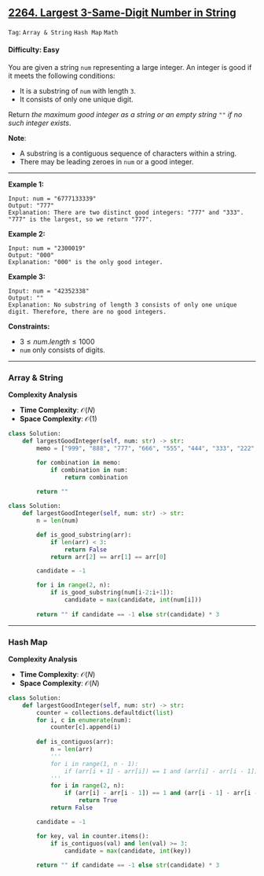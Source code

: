 ## [2264. Largest 3-Same-Digit Number in String](https://leetcode.com/problems/largest-3-same-digit-number-in-string)

```Tag```: ```Array & String``` ```Hash Map``` ```Math```

#### Difficulty: Easy

You are given a string ```num``` representing a large integer. An integer is good if it meets the following conditions:

- It is a substring of ```num``` with length ```3```.
- It consists of only one unique digit.

Return _the maximum good integer as a string or an empty string ```""``` if no such integer exists_.

__Note__:

- A substring is a contiguous sequence of characters within a string.
- There may be leading zeroes in ```num``` or a good integer.

---

__Example 1:__
```
Input: num = "6777133339"
Output: "777"
Explanation: There are two distinct good integers: "777" and "333".
"777" is the largest, so we return "777".
```

__Example 2:__
```
Input: num = "2300019"
Output: "000"
Explanation: "000" is the only good integer.
```

__Example 3:__
```
Input: num = "42352338"
Output: ""
Explanation: No substring of length 3 consists of only one unique digit. Therefore, there are no good integers.
```

__Constraints:__

- $3 \le num.length \le 1000$
- ```num``` only consists of digits.

---

### Array & String

__Complexity Analysis__

- __Time Complexity__: $\mathcal{O}(N)$
- __Space Complexity__: $\mathcal{O}(1)$

```Python
class Solution:
    def largestGoodInteger(self, num: str) -> str:
        memo = ["999", "888", "777", "666", "555", "444", "333", "222", "111", "000"]

        for combination in memo:
            if combination in num:
                return combination
            
        return ""
```

```Python
class Solution:
    def largestGoodInteger(self, num: str) -> str:
        n = len(num)

        def is_good_substring(arr):
            if len(arr) < 3:
                return False
            return arr[2] == arr[1] == arr[0]

        candidate = -1

        for i in range(2, n):
            if is_good_substring(num[i-2:i+1]):
                candidate = max(candidate, int(num[i]))
        
        return "" if candidate == -1 else str(candidate) * 3
```

---

### Hash Map

__Complexity Analysis__

- __Time Complexity__: $\mathcal{O}(N)$
- __Space Complexity__: $\mathcal{O}(N)$

```Python
class Solution:
    def largestGoodInteger(self, num: str) -> str:
        counter = collections.defaultdict(list)
        for i, c in enumerate(num):
            counter[c].append(i)
        
        def is_contiguos(arr):
            n = len(arr)
            '''
            for i in range(1, n - 1):
                if (arr[i + 1] - arr[i]) == 1 and (arr[i] - arr[i - 1]) == 1:
            '''
            for i in range(2, n):
                if (arr[i] - arr[i - 1]) == 1 and (arr[i - 1] - arr[i - 2]) == 1:
                    return True
            return False

        candidate = -1

        for key, val in counter.items():
            if is_contiguos(val) and len(val) >= 3:
                candidate = max(candidate, int(key))
        
        return "" if candidate == -1 else str(candidate) * 3
```
